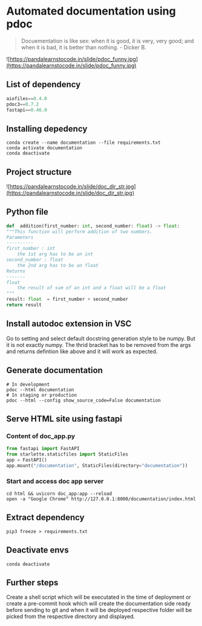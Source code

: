 
# Automated documentation using pdoc

> Docuementation is like sex: when it is good, it is very, very good; and when it is bad, it is better than nothing.
																							- Dicker B.

![https://pandalearnstocode.in/slide/pdoc_funny.jpg](https://pandalearnstocode.in/slide/pdoc_funny.jpg)

## List of dependency

```python
aiofiles==0.4.0
pdoc3==0.7.2
fastapi==0.46.0
```

  

## Installing depedency

```shell
conda create --name documentation --file requirements.txt
conda activate documentation
conda deactivate
```

  

## Project structure

  
![https://pandalearnstocode.in/slide/doc_dir_str.jpg](https://pandalearnstocode.in/slide/doc_dir_str.jpg)  

## Python file

```python
def  addition(first_number: int, second_number: float) -> float:
"""This function will perform addition of two numbers.
Parameters
----------
first_number : int
	the 1st arg has to be an int
second_number : float
	the 2nd arg has to be an float
Returns
-------
float
	the result of sum of an int and a float will be a float
"""
result: float  = first_number + second_number
return result
```  

## Install autodoc extension in VSC

Go to setting and select default docstring generation style to be numpy. But it is not exactly numpy. The thrid bracket has to be removed from the args and returns defintion like above and it will work as expected.


## Generate documentation

```shell
# In development
pdoc --html documentation
# In staging or production
pdoc --html --config show_source_code=False documentation
```

## Serve HTML site using fastapi


### Content of doc_app.py

```python
from fastapi import FastAPI
from starlette.staticfiles import StaticFiles
app = FastAPI()
app.mount("/documentation", StaticFiles(directory="documentation"))
```

  

### Start and access doc app server

```shell
cd html && uvicorn doc_app:app --reload
open -a "Google Chrome" http://127.0.0.1:8000/documentation/index.html
```

## Extract dependency

```shell
pip3 freeze > requirements.txt
```

## Deactivate envs

```shell
conda deactivate
```

## Further steps

Create a shell script which will be executated in the time of deployment or create a pre-commit hook which will create the documentation side ready before sending to git and when it will be deployed respective folder will be picked from the respective directory and displayed.
<!--stackedit_data:
eyJoaXN0b3J5IjpbNDM0OTM1OSwtMjA0Nzg0NDA4OSw2NTM2Mz
U2NTMsLTE2MDA4NTkyNjMsLTE0MTE0NDcxMzFdfQ==
-->